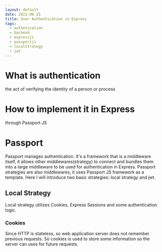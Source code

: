 ```yaml
---
layout: default
date: 2022-06-25
title: User Authentication in Express
tags:
  - authetication
  - backend
  - expressjs
  - passportjs
  - localStrategy
  - jwt
---
```


# What is authentication
the act of verifying the identity of a person or process
# How to implement it in Express
through Passport JS
# Passport
Passport manages authentication. 
It's a framework that is a middleware itself, it allows other middlewares(strategy) to connect and bundles them into a large middleware to be used for authentication in Express.
Passport strategies are also middlewares, it uses Passport JS framework as a template.
Here I will introduce two basic strategies: local strategy and jwt.
## Local Strategy
Local strategy utilizes Cookies, Express Sessions and some authentication logic.
### Cookies
Since HTTP is stateless, so web application server does not remember previous requests. So cookies is used to store some information so the server can uses for future requests.

